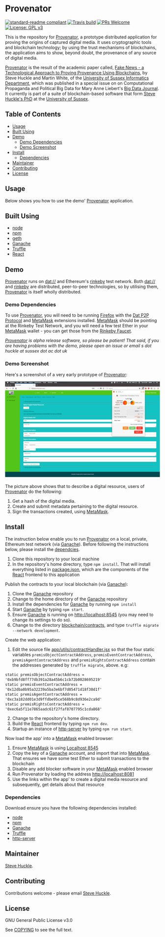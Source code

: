 # Provenator

[![standard-readme compliant](https://img.shields.io/badge/readme%20style-standard-brightgreen.svg?style=flat-square)](https://github.com/RichardLitt/standard-readme)
[![Travis build](	https://img.shields.io/travis/glowkeeper/Provenator.svg?style=flat-square)](https://travis-ci.org/glowkeeper/Provenator)
[![PRs Welcome](https://img.shields.io/badge/PRs-welcome-brightgreen.svg?style=flat-square)](/docs/prs.md)
[![License: GPL v3](https://img.shields.io/badge/License-GPL%20v3-blue.svg)](/docs/COPYING.txt)

This is the repository for [Provenator](http://31ce36ba92b26fa274537c5a63a6b895bdaddb6621a675ec616dbc17c01e5ee9), a prototype distributed application for proving the origins of captured digital media. It uses cryptographic tools and blockchain technology; by using the trust mechanisms of blockchains, the application aims to show, beyond doubt, the provenance of any source of digital media.

[Provenator](http://31ce36ba92b26fa274537c5a63a6b895bdaddb6621a675ec616dbc17c01e5ee9) is the result of the academic paper called, [Fake News - a Technological Approach to Proving Provenance Using Blockchains](https://doi.org/10.1089/big.2017.0071), by Steve Huckle and Martin White, of the [University of Sussex Informatics Department](http://www.sussex.ac.uk/informatics/), which was published in a special issue on on Computational Propaganda and Political Big Data for Mary Anne Liebert's [Big Data Journal](http://online.liebertpub.com/toc/big/5/4). It currently is part of a suite of blockchain-based software that form [Steve Huckle's PhD](https://glowkeeper.github.io/PhDWorks/) at the [University of Sussex](http://www.sussex.ac.uk/).

## Table of Contents

- [Usage](#usage)
- [Built Using](#built-using)  
- [Demo](#demo)
  - [Demo Dependencies](#demo-dependencies)   
  - [Demo Screenshot](#demo-screenshot)
- [Install](#install)
  - [Dependencies](#dependencies)
- [Maintainer](#maintainer)
- [Contributing](#contributing)
- [License](#license)

## Usage

Below shows you how to use the demo' [Provenator](http://31ce36ba92b26fa274537c5a63a6b895bdaddb6621a675ec616dbc17c01e5ee9) application.

## Built Using

- [node](https://nodejs.org/en/)
- [npm](https://www.npmjs.com/)
- [geth](https://github.com/ethereum/go-ethereum)
- [Ganache](https://github.com/trufflesuite/ganache)
- [Truffle](https://github.com/trufflesuite/truffle)
- [React](https://reactjs.org/)

## Demo

[Provenator](http://31ce36ba92b26fa274537c5a63a6b895bdaddb6621a675ec616dbc17c01e5ee9) runs on [dat://](https://dat.foundation) and Ethereum's [rinkeby](https://www.rinkeby.io) test network. Both [dat://](https://dat.foundation) and [rinkeby](https://www.rinkeby.io) are distributed, peer-to-peer technologies, so by utilising them, [Provenator](http://31ce36ba92b26fa274537c5a63a6b895bdaddb6621a675ec616dbc17c01e5ee9) is itself wholly distributed.

### Demo Dependencies

To use [Provenator](http://31ce36ba92b26fa274537c5a63a6b895bdaddb6621a675ec616dbc17c01e5ee9), you will need to be running [Firefox](https://www.mozilla.org/) with the [Dat P2P Protocol](https://addons.mozilla.org/en-GB/firefox/addon/dat-p2p-protocol/) and [MetaMask](https://metamask.io/) extensions installed. [MetaMask](https://metamask.io/) should be pointing at the Rinkeby Test Network, and you will need a few test Ether in your [MetaMask](https://metamask.io/) wallet - you can get those from the [Rinkeby Faucet](https://faucet.rinkeby.io/).

_[Provenator](http://31ce36ba92b26fa274537c5a63a6b895bdaddb6621a675ec616dbc17c01e5ee9) is alpha release software, so please be patient! That said, if you are having problems with the demo, please open an issue or email s dot huckle at sussex dot ac dot uk_

### Demo Screenshot

Here's a screenshot of a very early prototype of [Provenator](http://31ce36ba92b26fa274537c5a63a6b895bdaddb6621a675ec616dbc17c01e5ee9):

![Provenator Screen Grab](images/provenatorScreenGrab.png)

The picture above shows that to describe a digital resource, users of [Provenator](http://31ce36ba92b26fa274537c5a63a6b895bdaddb6621a675ec616dbc17c01e5ee9) do the following:

1. Get a hash of the digital media.
2. Create and submit metadata pertaining to the digital resource.
3. Sign the transactions created, using [MetaMask](https://github.com/MetaMask/metamask-extension).

## Install

The instruction below enable you to run [Provenator](http://31ce36ba92b26fa274537c5a63a6b895bdaddb6621a675ec616dbc17c01e5ee9) on a local, private, Ethereum test network (via [Ganache](https://github.com/trufflesuite/ganache)). Before following the instructions below, please install the [dependcies](#dependencies).

1. Clone this repository to your local machine
2. In the repository's home directory, type `npm install`. That will install everything listed in [package.json](/package.json), which are the components of the [React](https://reactjs.org/) frontend to this application

Publish the contracts to your local blockchain (via [Ganache](https://github.com/trufflesuite/ganache)):

1. Clone the [Ganache](https://github.com/trufflesuite/ganache) repository
2. Change to the home directory of the [Ganache](https://github.com/trufflesuite/ganache) repository
3. Install the dependencies for [Ganache](https://github.com/trufflesuite/ganache) by running `npm install`
4. Start [Ganache](https://github.com/trufflesuite/ganache) by typing `npm start`.
5. Ensure [Ganache](https://github.com/trufflesuite/ganache) is running on [http://localhost:8545](http://localhost:8545) (you may need to change its settings to do so).
6. Change to the directory [blockchain/contracts](/blockchain/contracts), and type `truffle migrate --network development`.

Create the web application:

1. Edit the source file [app/utils/contractHandler.jsx](/app/utils/contractHandler.jsx) so that the four static variables `premisObjectContractAddress`, `premisEventContractAddress`, `premisAgentContractAddress` and `premisRightsContractAddress` contain the addresses generated by `truffle migrate`, above. e.g:
````
static premisObjectContractAddress = '0xb9bfd8ff77db391a28a45b6c1cb72b0028695219'
static premisEventContractAddress = '0x12dba0b95a32239a5ba3e6bf7d05471d18f30d1f'
static premisAgentContractAddress = '0xc3a182dd01e3d9ffdbe95ce568b9c8d936e2ca9d'
static premisRightsContractAddress = '0xec6a5f11e7865aadc61f27faf8707795c1cda868'
````
2. Change to the repository's home directory.
3. Build the [React](https://reactjs.org/) frontend by typing `npm run dev`.
4. Startup an instance of [http-server](https://www.npmjs.com/package/http-server) by typing `npm run start`.

Now load  the app' into a [MetaMask](https://github.com/MetaMask/metamask-extension) enabled browser:

1. Ensure [MetaMask](https://metamask.io/) is using [Localhost 8545](http://localhost:8545)
2. Copy the key of a [Ganache](https://github.com/trufflesuite/ganache) account, and import that into [MetaMask](https://metamask.io/). That ensures we have some test Ether to submit transactions to the blockchain
3. Disable any add blocker software in your [MetaMask](https://metamask.io/) enabled browser
4. Run Provenator by loading the address [http://localhost:8081](http://localhost:8081)
5. Use the links within the app' to create a digital media resource and subsequently, get details about that resource

### Dependencies

Download ensure you have the following dependencies installed:

- [node](https://nodejs.org/en/)
- [npm](https://www.npmjs.com/)
- [Ganache](https://github.com/trufflesuite/ganache)
- [Truffle](https://github.com/trufflesuite/truffle)
- [http-server](https://www.npmjs.com/package/http-server)

## Maintainer

[Steve Huckle](https://glowkeeper.github.io/).

## Contributing

Contributions welcome - please email [Steve Huckle](https://glowkeeper.github.io/).

## License

GNU General Public License v3.0

See [COPYING](/docs/COPYING.txt) to see the full text.
